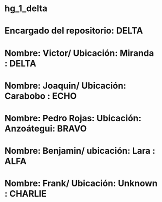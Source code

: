 # hg_1_delta
# Encargado del repositorio: DELTA
# Nombre: Victor/ Ubicación: Miranda : DELTA
# Nombre: Joaquin/ Ubicación: Carabobo : ECHO
# Nombre: Pedro Rojas: Ubicación: Anzoátegui: BRAVO
# Nombre: Benjamin/ ubicación: Lara : ALFA
# Nombre: Frank/ Ubicación: Unknown : CHARLIE
